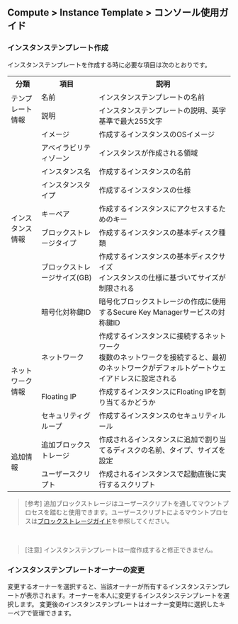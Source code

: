 ## Compute > Instance Template > コンソール使用ガイド

### インスタンステンプレート作成
インスタンステンプレートを作成する時に必要な項目は次のとおりです。

<table class="it">
  <tr>
    <th>分類</th>
    <th>項目</th>
    <th>説明</th>
  </tr>
  <tr>
    <td rowspan="2">テンプレート情報</td>
    <td>名前</td>
    <td>インスタンステンプレートの名前</td>
  </tr>
  <tr>
    <td>説明</td>
    <td>インスタンステンプレートの説明、英字基準で最大255文字</td>
  </tr>
  <tr>
    <td rowspan="8">インスタンス情報</td>
    <td>イメージ</td>
    <td>作成するインスタンスのOSイメージ</td>
  </tr>
  <tr>
    <td>アベイラビリティゾーン</td>
    <td>インスタンスが作成される領域</td>
  </tr>
  <tr>
    <td>インスタンス名</td>
    <td>作成するインスタンスの名前</td>
  </tr>
  <tr>
    <td>インスタンスタイプ</td>
    <td>作成するインスタンスの仕様</td>
  </tr>
  <tr>
    <td>キーペア</td>
    <td>作成するインスタンスにアクセスするためのキー</td>
  </tr>  
  <tr>
    <td>ブロックストレージタイプ</td>
    <td>作成するインスタンスの基本ディスク種類</td>
  </tr>
  <tr>
    <td>ブロックストレージサイズ(GB)</td>
    <td>作成するインスタンスの基本ディスクサイズ<br>インスタンスの仕様に基づいてサイズが制限される</td>
  </tr>
  <tr>
    <td>暗号化対称鍵ID</td>
    <td>暗号化ブロックストレージの作成に使用するSecure Key Managerサービスの対称鍵ID</td>
  </tr>
  <tr>
    <td rowspan="3">ネットワーク情報</td>
    <td>ネットワーク</td>
    <td>作成するインスタンスに接続するネットワーク<br>複数のネットワークを接続すると、最初のネットワークがデフォルトゲートウェイアドレスに設定される</td>
  </tr>
  <tr>
    <td>Floating IP</td>
    <td>作成するインスタンスにFloating IPを割り当てるかどうか</td>
  </tr>
  <tr>
    <td>セキュリティグループ</td>
    <td>作成するインスタンスのセキュリティルール</td>
  </tr>
  <tr>
    <td rowspan="2">追加情報</td>
    <td>追加ブロックストレージ</td>
    <td>作成されるインスタンスに追加で割り当てるディスクの名前、タイプ、サイズを設定</td>
  </tr>   
  <tr>
    <td>ユーザースクリプト</td>
    <td>作成されるインスタンスで起動直後に実行するスクリプト</td>
  </tr>
</table>

> [参考]
> 追加ブロックストレージはユーザースクリプトを通してマウントプロセスを踏むと使用できます。ユーザースクリプトによるマウントプロセスは[ブロックストレージガイド](/Storage/Block%20Storage/ja/overview/#_2)を参照してください。

<br/>

> [注意]
> インスタンステンプレートは一度作成すると修正できません。

### インスタンステンプレートオーナーの変更
変更するオーナーを選択すると、当該オーナーが所有するインスタンステンプレートが表示されます。オーナーを本人に変更するインスタンステンプレートを選択します。
変更後のインスタンステンプレートはオーナー変更時に選択したキーペアで管理できます。 
